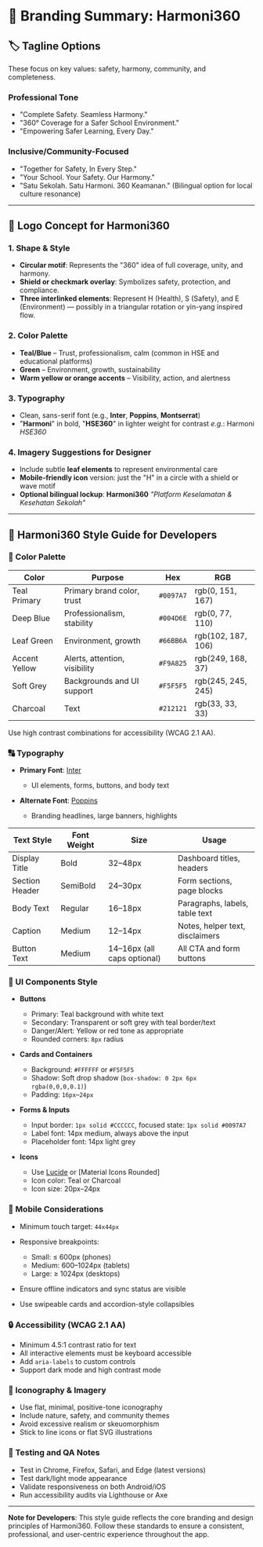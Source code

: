 # 🎯 Branding Summary: Harmoni360

## 🏷️ Tagline Options

These focus on key values: safety, harmony, community, and completeness.

### Professional Tone

* "Complete Safety. Seamless Harmony."
* "360° Coverage for a Safer School Environment."
* "Empowering Safer Learning, Every Day."

### Inclusive/Community-Focused

* "Together for Safety, In Every Step."
* "Your School. Your Safety. Our Harmony."
* "Satu Sekolah. Satu Harmoni. 360 Keamanan." (Bilingual option for local culture resonance)

---

## 🎨 Logo Concept for Harmoni360

### 1. Shape & Style

* **Circular motif**: Represents the "360" idea of full coverage, unity, and harmony.
* **Shield or checkmark overlay**: Symbolizes safety, protection, and compliance.
* **Three interlinked elements**: Represent H (Health), S (Safety), and E (Environment) — possibly in a triangular rotation or yin-yang inspired flow.

### 2. Color Palette

* **Teal/Blue** – Trust, professionalism, calm (common in HSE and educational platforms)
* **Green** – Environment, growth, sustainability
* **Warm yellow or orange accents** – Visibility, action, and alertness

### 3. Typography

* Clean, sans-serif font (e.g., **Inter**, **Poppins**, **Montserrat**)
* "**Harmoni**" in bold, "**HSE360**" in lighter weight for contrast
  *e.g.*: Harmoni *HSE360*

### 4. Imagery Suggestions for Designer

* Include subtle **leaf elements** to represent environmental care
* **Mobile-friendly icon** version: just the "H" in a circle with a shield or wave motif
* **Optional bilingual lockup**:
  **Harmoni360**
  *"Platform Keselamatan & Kesehatan Sekolah"*

---

## 🧭 Harmoni360 Style Guide for Developers

### 🎨 Color Palette

| Color         | Purpose                       | Hex       | RGB                |
| ------------- | ----------------------------- | --------- | ------------------ |
| Teal Primary  | Primary brand color, trust    | `#0097A7` | rgb(0, 151, 167)   |
| Deep Blue     | Professionalism, stability    | `#004D6E` | rgb(0, 77, 110)    |
| Leaf Green    | Environment, growth           | `#66BB6A` | rgb(102, 187, 106) |
| Accent Yellow | Alerts, attention, visibility | `#F9A825` | rgb(249, 168, 37)  |
| Soft Grey     | Backgrounds and UI support    | `#F5F5F5` | rgb(245, 245, 245) |
| Charcoal      | Text                          | `#212121` | rgb(33, 33, 33)    |

Use high contrast combinations for accessibility (WCAG 2.1 AA).

### 🔠 Typography

* **Primary Font**: [Inter](https://fonts.google.com/specimen/Inter)

  * UI elements, forms, buttons, and body text
* **Alternate Font**: [Poppins](https://fonts.google.com/specimen/Poppins)

  * Branding headlines, large banners, highlights

| Text Style     | Font Weight | Size                        | Usage                           |
| -------------- | ----------- | --------------------------- | ------------------------------- |
| Display Title  | Bold        | 32–48px                     | Dashboard titles, headers       |
| Section Header | SemiBold    | 24–30px                     | Form sections, page blocks      |
| Body Text      | Regular     | 16–18px                     | Paragraphs, labels, table text  |
| Caption        | Medium      | 12–14px                     | Notes, helper text, disclaimers |
| Button Text    | Medium      | 14–16px (all caps optional) | All CTA and form buttons        |

### 🧩 UI Components Style

* **Buttons**

  * Primary: Teal background with white text
  * Secondary: Transparent or soft grey with teal border/text
  * Danger/Alert: Yellow or red tone as appropriate
  * Rounded corners: `8px` radius

* **Cards and Containers**

  * Background: `#FFFFFF` or `#F5F5F5`
  * Shadow: Soft drop shadow (`box-shadow: 0 2px 6px rgba(0,0,0,0.1)`)
  * Padding: `16px`–`24px`

* **Forms & Inputs**

  * Input border: `1px solid #CCCCCC`, focused state: `1px solid #0097A7`
  * Label font: 14px medium, always above the input
  * Placeholder font: 14px light grey

* **Icons**

  * Use [Lucide](https://lucide.dev/) or \[Material Icons Rounded]
  * Icon color: Teal or Charcoal
  * Icon size: 20px–24px

### 📱 Mobile Considerations

* Minimum touch target: `44x44px`
* Responsive breakpoints:

  * Small: ≤ 600px (phones)
  * Medium: 600–1024px (tablets)
  * Large: ≥ 1024px (desktops)
* Ensure offline indicators and sync status are visible
* Use swipeable cards and accordion-style collapsibles

### 🔒 Accessibility (WCAG 2.1 AA)

* Minimum 4.5:1 contrast ratio for text
* All interactive elements must be keyboard accessible
* Add `aria-labels` to custom controls
* Support dark mode and high contrast mode

### 🔗 Iconography & Imagery

* Use flat, minimal, positive-tone iconography
* Include nature, safety, and community themes
* Avoid excessive realism or skeuomorphism
* Stick to line icons or flat SVG illustrations

### 🧪 Testing and QA Notes

* Test in Chrome, Firefox, Safari, and Edge (latest versions)
* Test dark/light mode appearance
* Validate responsiveness on both Android/iOS
* Run accessibility audits via Lighthouse or Axe

---

**Note for Developers**: This style guide reflects the core branding and design principles of Harmoni360. Follow these standards to ensure a consistent, professional, and user-centric experience throughout the app.
